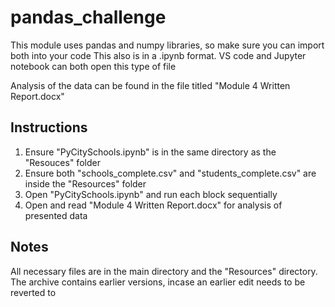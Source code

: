 # pandas_challenge
This module uses pandas and numpy libraries, so make sure you can import both into your code
This also is in a .ipynb format. VS code and Jupyter notebook can both open this type of file

Analysis of the data can be found in the file titled "Module 4 Written Report.docx"

## Instructions
1. Ensure "PyCitySchools.ipynb" is in the same directory as the "Resouces" folder
2. Ensure both "schools_complete.csv" and "students_complete.csv" are inside the "Resources" folder
3. Open "PyCitySchools.ipynb" and run each block sequentially
4. Open and read "Module 4 Written Report.docx" for analysis of presented data

## Notes
All necessary files are in the main directory and the "Resources" directory. The archive contains earlier versions, incase an earlier edit needs to be reverted to
